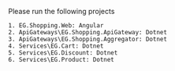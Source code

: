 Please run the following projects

    1. EG.Shopping.Web: Angular  
    2. ApiGateways\EG.Shopping.ApiGateway: Dotnet 
    3. ApiGateways\EG.Shopping.Aggregator: Dotnet
    4. Services\EG.Cart: Dotnet
    5. Services\EG.Discount: Dotnet
    6. Services\EG.Product: Dotnet

